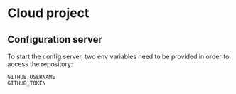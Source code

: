 # Cloud project

## Configuration server

To start the config server, two env variables need to be provided in order to access the repository:

```
GITHUB_USERNAME
GITHUB_TOKEN
```
